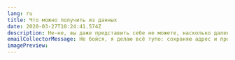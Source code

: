 ```yaml
---
lang: ru
title: Что можно получить из данных
date: 2020-03-27T10:24:41.574Z
description: Не-не, вы даже представить себе не можете, насколько далеко зашёл прогресс по этой части.
emailCollectorMessage: Не бойся, я делаю всё тупо: сохраняю адрес и просто рассылаю по всем. Никаких алгоритмов, у меня ж нет образования даже.
imagePreview:
---
```

